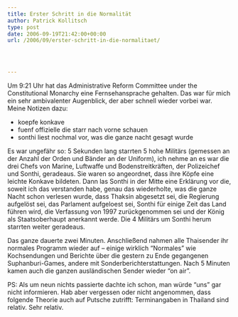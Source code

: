 ```yaml
---
title: Erster Schritt in die Normalität
author: Patrick Kollitsch
type: post
date: 2006-09-19T21:42:00+00:00
url: /2006/09/erster-schritt-in-die-normalitaet/




---
```

Um 9:21 Uhr hat das Administrative Reform Committee under the Constitutional Monarchy eine Fernsehansprache gehalten. Das war f&uuml;r mich ein sehr ambivalenter Augenblick, der aber schnell wieder vorbei war. Meine Notizen dazu:

  * koepfe konkave
  * fuenf offizielle die starr nach vorne schauen
  * sonthi liest nochmal vor, was die ganze nacht gesagt wurde

Es war ungef&auml;hr so: 5 Sekunden lang starrten 5 hohe Milit&auml;rs (gemessen an der Anzahl der Orden und B&auml;nder an der Uniform), ich nehme an es war die drei Chefs von Marine, Luftwaffe und Bodenstreitkr&auml;ften, der Polizeichef und Sonthi, geradeaus. Sie waren so angeordnet, dass ihre K&ouml;pfe eine leichte Konkave bildeten. Dann las Sonthi in der Mitte eine Erkl&auml;rung vor die, soweit ich das verstanden habe, genau das wiederholte, was die ganze Nacht schon verlesen wurde, dass Thaksin abgesetzt sei, die Regierung aufgel&ouml;st sei, das Parlament aufgeloest sei, Sonthi f&uuml;r einige Zeit das Land f&uuml;hren wird, die Verfassung von 1997 zur&uuml;ckgenommen sei und der K&ouml;nig als Staatsoberhaupt anerkannt werde. Die 4 Milit&auml;rs um Sonthi herum starrten weiter geradeaus.

Das ganze dauerte zwei Minuten. Anschlie&szlig;end nahmen alle Thaisender ihr normales Programm wieder auf &#8211; einige wirklich &#8220;Normales&#8221; wie Kochsendungen und Berichte &uuml;ber die gestern zu Ende gegangenen Suphanburi-Games, andere mit Sonderberichterstattungen. Nach 5 Minuten kamen auch die ganzen ausl&auml;ndischen Sender wieder &#8220;on air&#8221;. 

PS: Als um neun nichts passierte dachte ich schon, man w&uuml;rde &#8220;uns&#8221; gar nicht informieren. Hab aber vergessen oder nicht angenommen, dass folgende Theorie auch auf Putsche zutrifft: Terminangaben in Thailand sind relativ. Sehr relativ.